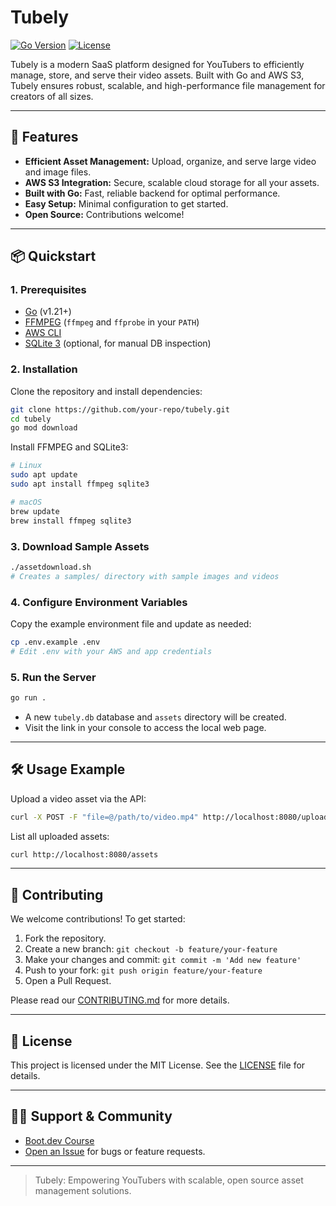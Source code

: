 # Tubely

[![Go Version](https://img.shields.io/badge/Go-1.21%2B-blue.svg)](https://golang.org/)
[![License](https://img.shields.io/badge/license-MIT-green.svg)](LICENSE)

Tubely is a modern SaaS platform designed for YouTubers to efficiently manage, store, and serve their video assets. Built with Go and AWS S3, Tubely ensures robust, scalable, and high-performance file management for creators of all sizes.

---

## 🚀 Features

-   **Efficient Asset Management:** Upload, organize, and serve large video and image files.
-   **AWS S3 Integration:** Secure, scalable cloud storage for all your assets.
-   **Built with Go:** Fast, reliable backend for optimal performance.
-   **Easy Setup:** Minimal configuration to get started.
-   **Open Source:** Contributions welcome!

---

## 📦 Quickstart

### 1. Prerequisites

-   [Go](https://golang.org/doc/install) (v1.21+)
-   [FFMPEG](https://ffmpeg.org/download.html) (`ffmpeg` and `ffprobe` in your `PATH`)
-   [AWS CLI](https://docs.aws.amazon.com/cli/latest/userguide/getting-started-install.html)
-   [SQLite 3](https://www.sqlite.org/download.html) (optional, for manual DB inspection)

### 2. Installation

Clone the repository and install dependencies:

```bash
git clone https://github.com/your-repo/tubely.git
cd tubely
go mod download
```

Install FFMPEG and SQLite3:

```bash
# Linux
sudo apt update
sudo apt install ffmpeg sqlite3

# macOS
brew update
brew install ffmpeg sqlite3
```

### 3. Download Sample Assets

```bash
./assetdownload.sh
# Creates a samples/ directory with sample images and videos
```

### 4. Configure Environment Variables

Copy the example environment file and update as needed:

```bash
cp .env.example .env
# Edit .env with your AWS and app credentials
```

### 5. Run the Server

```bash
go run .
```

-   A new `tubely.db` database and `assets` directory will be created.
-   Visit the link in your console to access the local web page.

---

## 🛠️ Usage Example

Upload a video asset via the API:

```bash
curl -X POST -F "file=@/path/to/video.mp4" http://localhost:8080/upload
```

List all uploaded assets:

```bash
curl http://localhost:8080/assets
```

---

## 🤝 Contributing

We welcome contributions! To get started:

1. Fork the repository.
2. Create a new branch: `git checkout -b feature/your-feature`
3. Make your changes and commit: `git commit -m 'Add new feature'`
4. Push to your fork: `git push origin feature/your-feature`
5. Open a Pull Request.

Please read our [CONTRIBUTING.md](CONTRIBUTING.md) for more details.

---

## 📄 License

This project is licensed under the MIT License. See the [LICENSE](LICENSE) file for details.

---

## 🙋‍♂️ Support & Community

-   [Boot.dev Course](https://boot.dev/courses/learn-file-storage-golang)
-   [Open an Issue](https://github.com/your-repo/tubely/issues) for bugs or feature requests.

---

> Tubely: Empowering YouTubers with scalable, open source asset management solutions.
